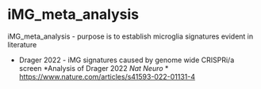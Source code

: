 # iMG_meta_analysis
iMG_meta_analysis - purpose is to establish microglia signatures evident in literature
 - Drager 2022 - iMG signatures caused by genome wide CRISPRi/a screen
*Analysis of Drager 2022 _Nat Neuro_ *
https://www.nature.com/articles/s41593-022-01131-4
